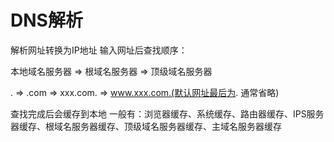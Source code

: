 # DNS解析

解析网址转换为IP地址 输入网址后查找顺序：

本地域名服务器 => 根域名服务器 => 顶级域名服务器

. => .com => xxx.com. => www.xxx.com.(默认网址最后为. 通常省略)

查找完成后会缓存到本地 一般有：浏览器缓存、系统缓存、路由器缓存、IPS服务器缓存、根域名服务器缓存、顶级域名服务器缓存、主域名服务器缓存